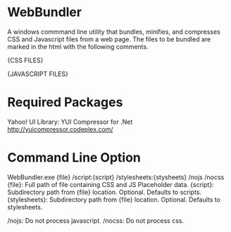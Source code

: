 WebBundler
==========

A windows commmand line utility that bundles, minifies, and compresses CSS and Javascript files from a web page.  The files to be bundled are marked in the html with the following comments.


<!--BEGIN CSS PLACEHOLDER -->
  {CSS FILES}
<!--END CSS PLACEHOLDER -->

<!--BEGIN JS PLACEHOLDER -->
  {JAVASCRIPT FILES}
<!--END JS PLACEHOLDER -->


Required Packages
=================
Yahoo! UI Library: YUI Compressor for .Net
http://yuicompressor.codeplex.com/

Command Line Option
===================

WebBundler.exe {file} /script:{script} /stylesheets:{stysheets} /nojs /nocss
  {file}: Full path of file containing CSS and JS Placeholder data.
  {script}: Subdirectory path from {file} location. Optional.  Defaults to scripts.
  {stylesheets}: Subdirectory path from {file} location. Optional.  Defaults to stylesheets.

  /nojs: Do not process javascript.
  /nocss: Do not process css.
